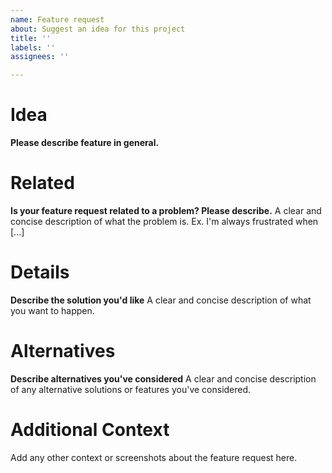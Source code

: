 ```yaml
---
name: Feature request
about: Suggest an idea for this project
title: ''
labels: ''
assignees: ''

---
```


# Idea
**Please describe feature in general.**

# Related
**Is your feature request related to a problem? Please describe.**
A clear and concise description of what the problem is. Ex. I'm always frustrated when [...]

# Details
**Describe the solution you'd like**
A clear and concise description of what you want to happen.

# Alternatives
**Describe alternatives you've considered**
A clear and concise description of any alternative solutions or features you've considered.

# Additional Context
Add any other context or screenshots about the feature request here.
